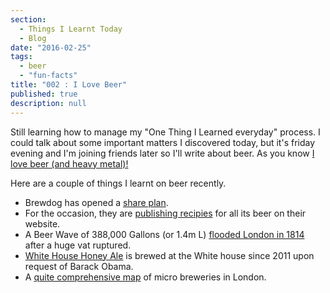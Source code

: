 ```yaml
---
section: 
  - Things I Learnt Today
  - Blog
date: "2016-02-25"
tags: 
  - beer
  - "fun-facts"
title: "002 : I Love Beer"
published: true
description: null
---
```



Still learning how to manage my "One Thing I Learned everyday" process. I could talk about some important matters I discovered today, but it's friday evening and I'm joining friends later so I'll write about beer.
As you know [I love beer (and heavy metal)!](/images/trooper_beer.jpg)

Here are a couple of things I learnt on beer recently.

- Brewdog has opened a [share plan](https://www.brewdog.com/equityforpunks).
- For the occasion, they are [publishing recipies](https://www.brewdog.com/lowdown/blog/diy-dog) for all its beer on their website.
- A Beer Wave of 388,000 Gallons (or 1.4m L) [flooded London in 1814](http://www.independent.co.uk/life-style/food-and-drink/features/what-really-happened-in-the-london-beer-flood-200-years-ago-9796096.html) after a huge vat ruptured.
- [White House Honey Ale](https://en.wikipedia.org/wiki/White_House_Honey_Ale) is brewed at the White house since 2011 upon request of Barack Obama.
- A [quite comprehensive map](http://londonist.com/2015/02/mapped-londons-breweries-and-brewpubs-by-borough) of micro breweries in London.
